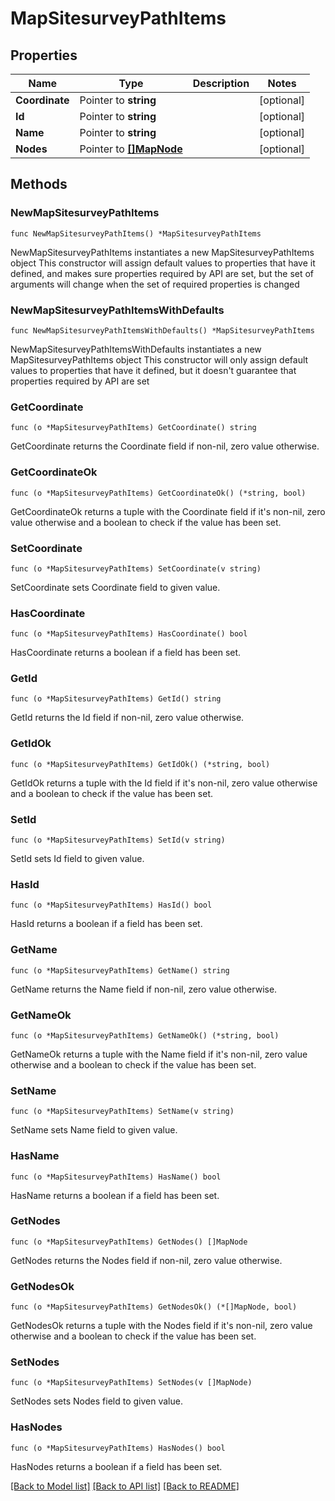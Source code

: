 # MapSitesurveyPathItems

## Properties

Name | Type | Description | Notes
------------ | ------------- | ------------- | -------------
**Coordinate** | Pointer to **string** |  | [optional] 
**Id** | Pointer to **string** |  | [optional] 
**Name** | Pointer to **string** |  | [optional] 
**Nodes** | Pointer to [**[]MapNode**](MapNode.md) |  | [optional] 

## Methods

### NewMapSitesurveyPathItems

`func NewMapSitesurveyPathItems() *MapSitesurveyPathItems`

NewMapSitesurveyPathItems instantiates a new MapSitesurveyPathItems object
This constructor will assign default values to properties that have it defined,
and makes sure properties required by API are set, but the set of arguments
will change when the set of required properties is changed

### NewMapSitesurveyPathItemsWithDefaults

`func NewMapSitesurveyPathItemsWithDefaults() *MapSitesurveyPathItems`

NewMapSitesurveyPathItemsWithDefaults instantiates a new MapSitesurveyPathItems object
This constructor will only assign default values to properties that have it defined,
but it doesn't guarantee that properties required by API are set

### GetCoordinate

`func (o *MapSitesurveyPathItems) GetCoordinate() string`

GetCoordinate returns the Coordinate field if non-nil, zero value otherwise.

### GetCoordinateOk

`func (o *MapSitesurveyPathItems) GetCoordinateOk() (*string, bool)`

GetCoordinateOk returns a tuple with the Coordinate field if it's non-nil, zero value otherwise
and a boolean to check if the value has been set.

### SetCoordinate

`func (o *MapSitesurveyPathItems) SetCoordinate(v string)`

SetCoordinate sets Coordinate field to given value.

### HasCoordinate

`func (o *MapSitesurveyPathItems) HasCoordinate() bool`

HasCoordinate returns a boolean if a field has been set.

### GetId

`func (o *MapSitesurveyPathItems) GetId() string`

GetId returns the Id field if non-nil, zero value otherwise.

### GetIdOk

`func (o *MapSitesurveyPathItems) GetIdOk() (*string, bool)`

GetIdOk returns a tuple with the Id field if it's non-nil, zero value otherwise
and a boolean to check if the value has been set.

### SetId

`func (o *MapSitesurveyPathItems) SetId(v string)`

SetId sets Id field to given value.

### HasId

`func (o *MapSitesurveyPathItems) HasId() bool`

HasId returns a boolean if a field has been set.

### GetName

`func (o *MapSitesurveyPathItems) GetName() string`

GetName returns the Name field if non-nil, zero value otherwise.

### GetNameOk

`func (o *MapSitesurveyPathItems) GetNameOk() (*string, bool)`

GetNameOk returns a tuple with the Name field if it's non-nil, zero value otherwise
and a boolean to check if the value has been set.

### SetName

`func (o *MapSitesurveyPathItems) SetName(v string)`

SetName sets Name field to given value.

### HasName

`func (o *MapSitesurveyPathItems) HasName() bool`

HasName returns a boolean if a field has been set.

### GetNodes

`func (o *MapSitesurveyPathItems) GetNodes() []MapNode`

GetNodes returns the Nodes field if non-nil, zero value otherwise.

### GetNodesOk

`func (o *MapSitesurveyPathItems) GetNodesOk() (*[]MapNode, bool)`

GetNodesOk returns a tuple with the Nodes field if it's non-nil, zero value otherwise
and a boolean to check if the value has been set.

### SetNodes

`func (o *MapSitesurveyPathItems) SetNodes(v []MapNode)`

SetNodes sets Nodes field to given value.

### HasNodes

`func (o *MapSitesurveyPathItems) HasNodes() bool`

HasNodes returns a boolean if a field has been set.


[[Back to Model list]](../README.md#documentation-for-models) [[Back to API list]](../README.md#documentation-for-api-endpoints) [[Back to README]](../README.md)


